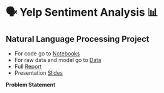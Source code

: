 # 🗣️ Yelp Sentiment Analysis 📊
## Natural Language Processing Project
- For code go to [Notebooks](/notebooks)
- For raw data and model go to [Data](/data)
- Full [Report](Report.pdf)
- Presentation [Slides](Presentation.pdf)

**Problem Statement**
